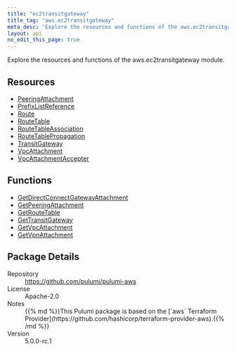 ```yaml
---
title: "ec2transitgateway"
title_tag: "aws.ec2transitgateway"
meta_desc: "Explore the resources and functions of the aws.ec2transitgateway module."
layout: api
no_edit_this_page: true
---
```


<!-- WARNING: this file was generated by Pulumi Docs Generator. -->
<!-- Do not edit by hand unless you're certain you know what you are doing! -->

Explore the resources and functions of the aws.ec2transitgateway module.

<h2 id="resources">Resources</h2>
<ul class="api">
    <li><a href="peeringattachment" title="PeeringAttachment"><span class="api-symbol api-symbol--resource"></span>PeeringAttachment</a></li>
    <li><a href="prefixlistreference" title="PrefixListReference"><span class="api-symbol api-symbol--resource"></span>PrefixListReference</a></li>
    <li><a href="route" title="Route"><span class="api-symbol api-symbol--resource"></span>Route</a></li>
    <li><a href="routetable" title="RouteTable"><span class="api-symbol api-symbol--resource"></span>RouteTable</a></li>
    <li><a href="routetableassociation" title="RouteTableAssociation"><span class="api-symbol api-symbol--resource"></span>RouteTableAssociation</a></li>
    <li><a href="routetablepropagation" title="RouteTablePropagation"><span class="api-symbol api-symbol--resource"></span>RouteTablePropagation</a></li>
    <li><a href="transitgateway" title="TransitGateway"><span class="api-symbol api-symbol--resource"></span>TransitGateway</a></li>
    <li><a href="vpcattachment" title="VpcAttachment"><span class="api-symbol api-symbol--resource"></span>VpcAttachment</a></li>
    <li><a href="vpcattachmentaccepter" title="VpcAttachmentAccepter"><span class="api-symbol api-symbol--resource"></span>VpcAttachmentAccepter</a></li>
</ul>

<h2 id="functions">Functions</h2>
<ul class="api">
    <li><a href="getdirectconnectgatewayattachment" title="GetDirectConnectGatewayAttachment"><span class="api-symbol api-symbol--function"></span>GetDirectConnectGatewayAttachment</a></li>
    <li><a href="getpeeringattachment" title="GetPeeringAttachment"><span class="api-symbol api-symbol--function"></span>GetPeeringAttachment</a></li>
    <li><a href="getroutetable" title="GetRouteTable"><span class="api-symbol api-symbol--function"></span>GetRouteTable</a></li>
    <li><a href="gettransitgateway" title="GetTransitGateway"><span class="api-symbol api-symbol--function"></span>GetTransitGateway</a></li>
    <li><a href="getvpcattachment" title="GetVpcAttachment"><span class="api-symbol api-symbol--function"></span>GetVpcAttachment</a></li>
    <li><a href="getvpnattachment" title="GetVpnAttachment"><span class="api-symbol api-symbol--function"></span>GetVpnAttachment</a></li>
</ul>

<h2 id="package-details">Package Details</h2>
<dl class="package-details">
	<dt>Repository</dt>
	<dd><a href="https://github.com/pulumi/pulumi-aws">https://github.com/pulumi/pulumi-aws</a></dd>
	<dt>License</dt>
	<dd>Apache-2.0</dd>
	<dt>Notes</dt>
	<dd>{{% md %}}This Pulumi package is based on the [`aws` Terraform Provider](https://github.com/hashicorp/terraform-provider-aws).{{% /md %}}</dd>
	<dt>Version</dt>
	<dd>5.0.0-rc.1</dd>
</dl>

